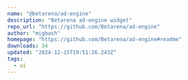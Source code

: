 ```yaml
---
name: "@betarena/ad-engine"
description: "Betarena ad-engine widget"
repo_url: "https://github.com/Betarena/ad-engine"
author: "migbash"
homepage: "https://github.com/Betarena/ad-engine#readme"
downloads: 34
updated: "2024-12-15T19:51:26.243Z"
tags: 
  - ui
---
```


